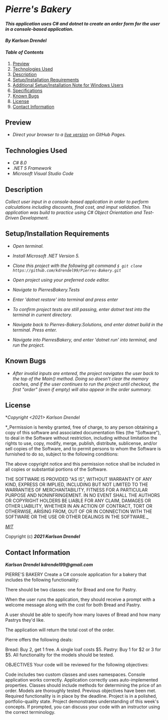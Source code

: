 # _Pierre's Bakery_

#### _This application uses C# and dotnet to create an order form for the user in a console-based application._

#### _By **Karlson Drendel**_

#### _Table of Contents_

1. [Preview](#preview)
2. [Technologies Used](#technologies)
3. [Description](#description)
4. [Setup/Installation Requirements](#setup)
5. [Additional Setup/Installation Note for Windows Users](#windows)
6. [Specifications](#specs)
7. [Known Bugs](#bugs)
8. [License](#license)
9. [Contact Information](#contact)

## Preview <a id="preview"></a>

* _Direct your browser to a [live version](kdrendel99.github.io/project/index.html) on GitHub Pages._

## Technologies Used <a id="technologies"></a>

* _C# 8.0_
* _.NET 5 Framework_
* _Microsoft Visual Studio Code_

## Description <a id="description"></a>

_Collect user input in a console-based application in order to perform calculations including discounts, final cost, and imput validation. This application was build to practice using C# Object Orientation and Test-Driven Development._


## Setup/Installation Requirements <a id="setup"></a>

* _Open terminal._

* _Install Microsoft .NET Version 5._

* _Clone this project with the following git command `$ git clone https://github.com/kdrendel99/Pierres-Bakery.git`_

* _Open project using your preferred code editor._

* _Navigate to PierresBakery.Tests_

* _Enter 'dotnet restore' into terminal and press enter_

* _To confirm project tests are still passing, enter dotnet test into the terminal in current directory._

* _Navigate back to Pierres-Bakery.Solutions, and enter dotnet build in the terminal. Press enter._

* _Navigate into PierresBakery, and enter 'dotnet run' into terminal, and run the project._



## Known Bugs <a id="bugs"></a>
* _After invalid inputs are entered, the project navigates the user back to the top of the Main() method. Doing so doesn't clear the memory caches, and if the user continues to run the project until checkout, the first "order" (even if empty) will also appear in the order summary._


## License <a id="license"></a>

*_Copyright <2021> Karlson Drendel_

*_Permission is hereby granted, free of charge, to any person obtaining a copy of this software and associated documentation files (the "Software"), to deal in the Software without restriction, including without limitation the rights to use, copy, modify, merge, publish, distribute, sublicense, and/or sell copies of the Software, and to permit persons to whom the Software is furnished to do so, subject to the following conditions:

The above copyright notice and this permission notice shall be included in all copies or substantial portions of the Software.

THE SOFTWARE IS PROVIDED "AS IS", WITHOUT WARRANTY OF ANY KIND, EXPRESS OR IMPLIED, INCLUDING BUT NOT LIMITED TO THE WARRANTIES OF MERCHANTABILITY, FITNESS FOR A PARTICULAR PURPOSE AND NONINFRINGEMENT. IN NO EVENT SHALL THE AUTHORS OR COPYRIGHT HOLDERS BE LIABLE FOR ANY CLAIM, DAMAGES OR OTHER LIABILITY, WHETHER IN AN ACTION OF CONTRACT, TORT OR OTHERWISE, ARISING FROM, OUT OF OR IN CONNECTION WITH THE SOFTWARE OR THE USE OR OTHER DEALINGS IN THE SOFTWARE._


*[MIT](https://choosealicense.com/licenses/mit/)*

Copyright (c) **_2021 Karlson Drendel_**

## Contact Information <a id="contact"></a>
**_Karlson Drendel kdrendel99@gmail.com_**










PIERRE'S BAKERY
Create a C# console application for a bakery that includes the following functionality:

There should be two classes: one for Bread and one for Pastry.

When the user runs the application, they should receive a prompt with a welcome message along with the cost for both Bread and Pastry.

A user should be able to specify how many loaves of Bread and how many Pastrys they'd like.

The application will return the total cost of the order.

Pierre offers the following deals:

Bread: Buy 2, get 1 free. A single loaf costs $5.
Pastry: Buy 1 for \$2 or 3 for $5.
All functionality for the models should be tested.

OBJECTIVES
Your code will be reviewed for the following objectives:

Code includes two custom classes and uses namespaces.
Console application works correctly.
Application correctly uses auto-implemented properties.
Classes should include methods for determining the price of an order.
Models are thoroughly tested.
Previous objectives have been met.
Required functionality is in place by the deadline.
Project is in a polished, portfolio-quality state.
Project demonstrates understanding of this week's concepts. If prompted, you can discuss your code with an instructor using the correct terminology.